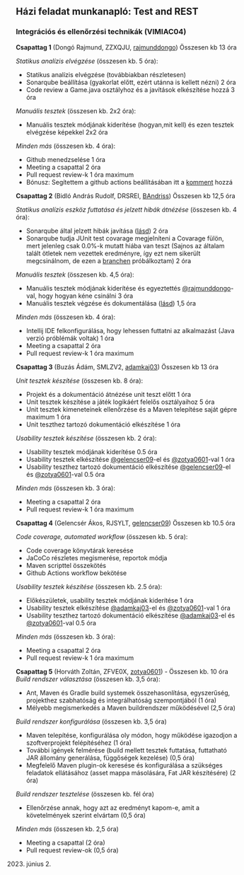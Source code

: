 ## Házi feladat munkanapló: Test and REST
### Integrációs és ellenőrzési technikák (VIMIAC04)

**Csapattag 1** (Dongó Rajmund, ZZXQJU, [rajmunddongo](https://github.com/rajmunddongo)) Összesen kb 13 óra

*Statikus analízis elvégzése* (összesen kb. 5 óra):
- Statikus analízis elvégzése (továbbiakban részletesen)
- Sonarqube beállítása (gyakorlat előtt, ezért utánna is kellett nézni) 2 óra
- Code review a Game.java osztályhoz és a javítások elkészítése hozzá 3 óra

*Manuális tesztek* (összesen kb. 2x2 óra):
- Manuális tesztek módjának kiderítése (hogyan,mit kell) és ezen tesztek elvégzése képekkel 2x2 óra

*Minden más* (összesen kb. 4 óra):
- Github menedzselése 1 óra
- Meeting a csapattal 2 óra
- Pull request review-k 1 óra maximum
- Bónusz: Segítettem a github actions beállításában itt a [komment](https://github.com/BME-MIT-IET/iet-hf-2023-test-and-rest/issues/3) hozzá

**Csapattag 2** (Bidló András Rudolf, DRSREI, [BAndriss](https://github.com/BAndriss)) Összesen kb 12,5 óra

*Statikus analízis eszköz futtatása és jelzett hibák átnézése* (összesen kb. 4 óra):
- Sonarqube által jelzett hibák javítása ([lásd](https://github.com/BME-MIT-IET/iet-hf-2023-test-and-rest/wiki/Documentation#statikus-anal%C3%ADzis)) 2 óra
- Sonarqube tudja JUnit test covarage megjelníteni a Covarage fülön, mert jelenleg csak 0.0%-k mutatt hiába van teszt (Sajnos az általam talált ötletek nem vezettek eredményre, így ezt nem sikerült megcsinálnom, de ezen a [branchen](https://github.com/BME-MIT-IET/iet-hf-2023-test-and-rest/tree/sonar_code_covarage) próbálkoztam) 2 óra

*Manuális tesztek* (összesen kb. 4,5 óra):
- Manuális tesztek módjának kiderítése és egyeztettés [@rajmunddongo](https://github.com/rajmunddongo)-val, hogy hogyan kéne csinálni  3 óra
- Manuális tesztek végzése és dokumentálása ([lásd](https://github.com/BME-MIT-IET/iet-hf-2023-test-and-rest/wiki/Documentation#manu%C3%A1lis-tesztek)) 1,5 óra

*Minden más* (összesen kb. 4 óra):
- Intellij IDE felkonfigurálása, hogy lehessen futtatni az alkalmazást (Java verzió próblémák voltak) 1 óra 
- Meeting a csapattal 2 óra
- Pull request review-k 1 óra maximum

**Csapattag 3** (Buzás Ádám, SMLZV2, [adamkaj03](https://github.com/adamkaj03)) Összesen kb 13 óra

*Unit tesztek készítése* (összesen kb. 8 óra):
- Projekt és a dokumentáció átnézése unit teszt előtt 1 óra
- Unit tesztek készítése a játék logikáért felelős osztályaihoz 5 óra
- Unit tesztek kimeneteinek ellenőrzése és a Maven telepítése saját gépre maximum 1 óra
- Unit teszthez tartozó dokumentáció elkészítése 1 óra


*Usability tesztek készítése* (összesen kb. 2 óra):
- Usability tesztek módjának kiderítése 0.5 óra
- Usability tesztek elkészítése [@gelencser09](https://github.com/gelencser09)-el és [@zotya0601](https://github.com/zotya0601)-val 1 óra
- Usability teszthez tartozó dokumentáció elkészítése [@gelencser09](https://github.com/gelencser09)-el és [@zotya0601](https://github.com/zotya0601)-val 0.5 óra

*Minden más* (összesen kb. 3 óra):
- Meeting a csapattal 2 óra
- Pull request review-k 1 óra maximum

**Csapattag 4** (Gelencsér Ákos, RJSYLT, [gelencser09](https://github.com/gelencser09)) Összesen kb 10.5 óra

*Code coverage, automated workflow* (összesen kb. 5 óra):
- Code coverage könyvtárak keresése
- JaCoCo részletes megismerése, reportok módja
- Maven scripttel összekötés
- Github Actions workflow bekötése 

*Usability tesztek készítése* (összesen kb. 2.5 óra):
- Előkészületek, usability tesztek módjának kiderítése 1 óra
- Usability tesztek elkészítése [@adamkaj03](https://github.com/adamkaj03)-el és [@zotya0601](https://github.com/zotya0601)-val 1 óra
- Usability teszthez tartozó dokumentáció elkészítése [@adamkaj03](https://github.com/adamkaj03)-el és [@zotya0601](https://github.com/zotya0601)-val 0.5 óra

*Minden más* (összesen kb. 3 óra):
- Meeting a csapattal 2 óra
- Pull request review-k 1 óra maximum

**Csapattag 5** (Horváth Zoltán, ZFVE0X, [zotya0601](https://github.com/zotya0601)) - Összesen kb. 10 óra
*Build rendszer választása* (összesen kb. 3,5 óra):
- Ant, Maven és Gradle build systemek összehasonlítása, egyszerűség, projekthez szabhatóság és integrálhatóság szempontjából (1 óra)
- Mélyebb megismerkedés a Maven buildrendszer működésével (2,5 óra)

*Build rendszer konfigurálása* (összesen kb. 3,5 óra)
- Maven telepítése, konfigurálása oly módon, hogy működése igazodjon a szoftverprojekt felépítéséhez (1 óra)
- További igények felmérése (build mellett tesztek futtatása, futtatható JAR állomány generálása, függőségek kezelése) (0,5 óra)
- Megfelelő Maven plugin-ok keresése és konfigurálása a szükséges feladatok ellátásához (asset mappa másolására, Fat JAR készítésére) (2 óra)

*Build rendszer tesztelése* (összesen kb. fél óra)
- Ellenőrzése annak, hogy azt az eredményt kapom-e, amit a követelmények szerint elvártam (0,5 óra)

*Minden más* (összesen kb. 2,5 óra)
- Meeting a csapattal  (2 óra)
- Pull request review-ok (0,5 óra)

2023. június 2.
